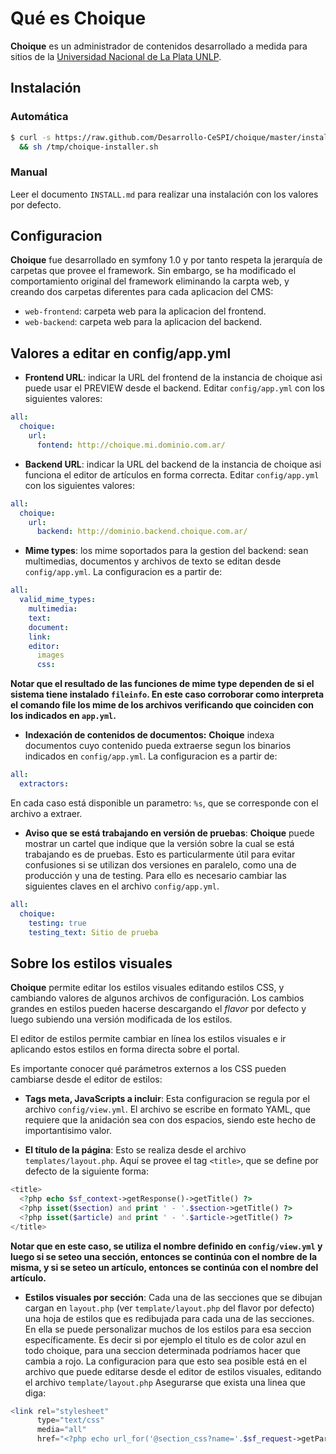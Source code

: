 # Qué es Choique

**Choique** es un administrador de contenidos desarrollado a medida para sitios de 
la [Universidad Nacional de La Plata UNLP](http://www.unlp.edu.ar/). 

## Instalación

### Automática

```bash
$ curl -s https://raw.github.com/Desarrollo-CeSPI/choique/master/installer.sh > /tmp/choique-installer.sh \
  && sh /tmp/choique-installer.sh
```

### Manual

Leer el documento `INSTALL.md` para realizar una instalación con los valores por defecto.

## Configuracion

**Choique** fue desarrollado en symfony 1.0 y por tanto respeta la jerarquía de carpetas que 
provee el framework. Sin embargo, se ha modificado el comportamiento original del framework
eliminando la carpta web, y creando dos carpetas diferentes para cada aplicacion del CMS:
  * `web-frontend`: carpeta web para la aplicacion del frontend.
  * `web-backend`: carpeta web para la aplicacion del backend.

## Valores a editar en config/app.yml

* **Frontend URL**: indicar la URL del frontend de la instancia de choique asi puede
  usar el PREVIEW desde el backend. Editar `config/app.yml` con los siguientes valores:

```yaml
all:
  choique:
    url:
      fontend: http://choique.mi.dominio.com.ar/
```

* **Backend URL**: indicar la URL del backend de la instancia de choique asi funciona
  el editor de artículos en forma correcta. Editar `config/app.yml` con los 
  siguientes valores:

```yaml
all:
  choique:
    url:
      backend: http://dominio.backend.choique.com.ar/
```

* **Mime types**: los mime soportados para la gestion del backend: sean multimedias, 
  documentos y archivos de texto se editan desde `config/app.yml`. La 
  configuracion es a partir de:

```yaml
all:
  valid_mime_types:
    multimedia:
    text:
    document:
    link:
    editor:
      images
      css:
```

**Notar que el resultado de las funciones de mime type dependen de si el sistema 
tiene instalado `fileinfo`. En este caso corroborar como interpreta el comando 
file los mime de los archivos verificando que coinciden con los indicados en 
`app.yml`.**

* **Indexación de contenidos de documentos:** **Choique** indexa documentos cuyo 
  contenido pueda extraerse segun los binarios indicados en `config/app.yml`. 
  La configuracion es a partir de:

```yaml
all:
  extractors:
```

  En cada caso está disponible un parametro: `%s`, que se corresponde con el archivo a 
  extraer.

* **Aviso que se está trabajando en versión de pruebas**: **Choique** puede mostrar
  un cartel que indique que la versión sobre la cual se está trabajando es de pruebas.
  Esto es particularmente útil para evitar confusiones si se utilizan dos versiones en
  paralelo, como una de producción y una de testing.
  Para ello es necesario cambiar las siguientes claves en el archivo `config/app.yml`.

```yaml
all:
  choique:
    testing: true
    testing_text: Sitio de prueba
```

## Sobre los estilos visuales

**Choique** permite editar los estilos visuales editando estilos CSS, y cambiando 
valores de algunos archivos de configuración.
Los cambios grandes en estilos pueden hacerse descargando el *flavor* por defecto
y luego subiendo una versión modificada de los estilos.

El editor de estilos permite cambiar en línea los estilos visuales e ir 
aplicando estos estilos en forma directa sobre el portal. 

Es importante conocer qué parámetros externos a los CSS pueden cambiarse desde
el editor de estilos:

* **Tags meta, JavaScripts a incluir**: Esta configuracion se regula por el archivo
  `config/view.yml`. El archivo se escribe en formato YAML, que requiere que la
  anidación sea con dos espacios, siendo este hecho de importantisimo valor.

* **El título de la página**: Esto se realiza desde el archivo `templates/layout.php`.
  Aquí se provee el tag `<title>`, que se define por defecto de la siguiente forma:

```php
<title>
  <?php echo $sf_context->getResponse()->getTitle() ?>
  <?php isset($section) and print ' - '.$section->getTitle() ?>
  <?php isset($article) and print ' - '.$article->getTitle() ?>
</title>
```

  **Notar que en este caso, se utiliza el nombre definido en `config/view.yml` 
  y luego si se seteo una sección, entonces se continúa con el nombre de la
  misma, y si se seteo un artículo, entonces se continúa con el nombre del
  artículo.**

* **Estilos visuales por sección**: Cada una de las secciones que se dibujan cargan
  en `layout.php` (ver `template/layout.php` del flavor por defecto) una hoja de 
  estilos que es redibujada para cada una de las secciones. En ella se puede 
  personalizar muchos de los estilos para esa seccion específicamente. Es decir
  si por ejemplo el titulo es de color azul en todo choique, para una seccion 
  determinada podríamos hacer que cambia a rojo. La configuracion para que esto
  sea posible está en el archivo que puede editarse desde el editor de estilos 
  visuales, editando el archivo `template/layout.php`
  Asegurarse que exista una linea que diga:

```php
<link rel="stylesheet" 
      type="text/css" 
      media="all" 
      href="<?php echo url_for('@section_css?name='.$sf_request->getParameter('section_name', '')) ?>" />
```
